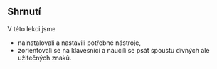 ## Shrnutí

V této lekci jsme

- nainstalovali a nastavili potřebné nástroje,
- zorientovali se na klávesnici a naučili se psát spoustu divných ale užitečných znaků.
